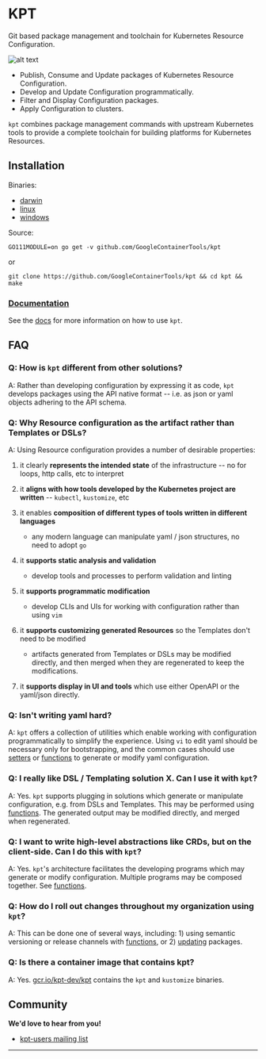 # KPT

Git based package management and toolchain for Kubernetes Resource Configuration.

![alt text][demo]

- Publish, Consume and Update packages of Kubernetes Resource Configuration.
- Develop and Update Configuration programmatically.
- Filter and Display Configuration packages.
- Apply Configuration to clusters.

`kpt` combines package management commands with upstream Kubernetes tools to provide a complete
toolchain for building platforms for Kubernetes Resources.

## Installation

Binaries:

- [darwin](https://storage.cloud.google.com/kpt-dev/kpt.master_darwin_amd64)
- [linux](https://storage.cloud.google.com/kpt-dev/kpt.master_linux_amd64)
- [windows](https://storage.cloud.google.com/kpt-dev/kpt.master_windows_amd64)

Source:

    GO111MODULE=on go get -v github.com/GoogleContainerTools/kpt

or

    git clone https://github.com/GoogleContainerTools/kpt && cd kpt && make

### [Documentation](docs/README.md)

See the [docs](docs/README.md) for more information on how to use `kpt`.

## FAQ

### **Q: How is `kpt` different from other solutions?**

A: Rather than developing configuration by expressing it as code, `kpt` develops packages
   using the API native format -- i.e. as json or yaml objects adhering to the API schema.

### **Q: Why Resource configuration as the artifact rather than Templates or DSLs?**  

A: Using Resource configuration provides a number of desirable properties:

  1. it clearly **represents the intended state** of the infrastructure -- no for loops, http calls,
    etc to interpret

  2. it **aligns with how tools developed by the Kubernetes project are written** --
     `kubectl`, `kustomize`, etc

  3. it enables **composition of different types of tools written in different languages**
      * any modern language can manipulate yaml / json structures, no need to adopt `go`

  4. it **supports static analysis and validation**
      * develop tools and processes to perform validation and linting

  5. it **supports programmatic modification**
      * develop CLIs and UIs for working with configuration rather than using `vim`

  6. it **supports customizing generated Resources** so the Templates don't need to be modified
      * artifacts generated from Templates or DSLs may be modified directly, and then merged
        when they are regenerated to keep the modifications.

  7. it **supports display in UI and tools** which use either OpenAPI or the yaml/json directly.

### **Q: Isn't writing yaml hard?**

A: `kpt` offers a collection of utilities which enable working with configuration
   programmatically to simplify the experience.  Using `vi` to edit yaml should be
   necessary only for bootstrapping, and the common cases should use [setters](docs/cfg/set.md)
   or [functions](docs/fn/run.md) to generate or modify yaml configuration.

### **Q: I really like DSL / Templating solution X.  Can I use it with `kpt`?**

A: Yes. `kpt` supports plugging in solutions which generate or manipulate configuration, e.g. from
   DSLs and Templates.  This may be performed using [functions](docs/fn/run.md).  The generated
   output may be modified directly, and merged when regenerated.

### **Q: I want to write high-level abstractions like CRDs, but on the client-side.  Can I do this with `kpt`?**

A: Yes.  `kpt`'s architecture facilitates the developing programs which may generate or modify
   configuration.  Multiple programs may be composed together.  See [functions](docs/fn/run.md).

### **Q: How do I roll out changes throughout my organization using `kpt`?**

A: This can be done one of several ways, including: 1) using semantic versioning or release
   channels with [functions](docs/fn/run.md), or 2) [updating](docs/pkg/update.md) packages.

### **Q: Is there a container image that contains kpt?**

A: Yes. [gcr.io/kpt-dev/kpt](Dockerfile) contains the `kpt` and `kustomize` binaries.

## Community

**We'd love to hear from you!**

* [kpt-users mailing list](https://groups.google.com/forum/#!forum/kpt-users)

---------------------

[demo]: https://storage.googleapis.com/kpt-dev/docs/overview-readme.gif "kpt"
